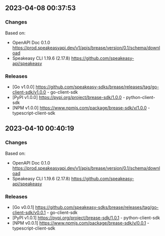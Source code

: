 

## 2023-04-08 00:37:53
### Changes
Based on:
- OpenAPI Doc 0.1.0 https://prod.speakeasyapi.dev/v1/apis/brease/version/0.1/schema/download
- Speakeasy CLI 1.19.6 (2.17.8) https://github.com/speakeasy-api/speakeasy
### Releases
- [Go v1.0.0] https://github.com/speakeasy-sdks/brease/releases/tag/go-client-sdk/v1.0.0 - go-client-sdk
- [PyPI v1.0.0] https://pypi.org/project/brease-sdk/1.0.0 - python-client-sdk
- [NPM v1.0.0] https://www.npmjs.com/package/brease-sdk/v/1.0.0 - typescript-client-sdk

## 2023-04-10 00:40:19
### Changes
Based on:
- OpenAPI Doc 0.1.0 https://prod.speakeasyapi.dev/v1/apis/brease/version/0.1/schema/download
- Speakeasy CLI 1.19.6 (2.17.8) https://github.com/speakeasy-api/speakeasy
### Releases
- [Go v0.0.1] https://github.com/speakeasy-sdks/brease/releases/tag/go-client-sdk/v0.0.1 - go-client-sdk
- [PyPI v1.0.1] https://pypi.org/project/brease-sdk/1.0.1 - python-client-sdk
- [NPM v0.0.1] https://www.npmjs.com/package/brease-sdk/v/0.0.1 - typescript-client-sdk